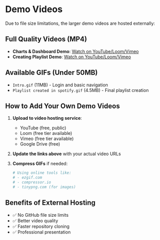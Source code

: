 # Demo Videos

Due to file size limitations, the larger demo videos are hosted externally:

## Full Quality Videos (MP4)
- **Charts & Dashboard Demo**: [Watch on YouTube/Loom/Vimeo](https://example.com/charts-dashboard-demo)
- **Creating Playlist Demo**: [Watch on YouTube/Loom/Vimeo](https://example.com/creating-playlist-demo)

## Available GIFs (Under 50MB)
- `Intro.gif` (11MB) - Login and basic navigation
- `Playlist created in spotify.gif` (4.5MB) - Final playlist creation

## How to Add Your Own Demo Videos

1. **Upload to video hosting service**:
   - YouTube (free, public)
   - Loom (free tier available)
   - Vimeo (free tier available)
   - Google Drive (free)

2. **Update the links above** with your actual video URLs

3. **Compress GIFs** if needed:
   ```bash
   # Using online tools like:
   # - ezgif.com
   # - compressor.io
   # - tinypng.com (for images)
   ```

## Benefits of External Hosting
- ✅ No GitHub file size limits
- ✅ Better video quality
- ✅ Faster repository cloning
- ✅ Professional presentation
